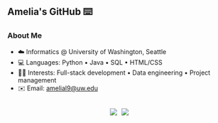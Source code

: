 ## Amelia's GitHub ⌨️


<!-- <p align="center">
<a href="https://git.io/typing-svg"><img src="https://readme-typing-svg.demolab.com?font=Fira+Code&pause=1000&random=false&width=435&lines=Developer%2C+Visualizer%2C+Debugger" alt="Typing SVG" /></a>
</p> -->

### About Me
- ☁️ Informatics @ University of Washington, Seattle
- 💻 Languages: Python • Java • SQL • HTML/CSS
- 👩‍💻 Interests: Full-stack development • Data engineering • Project management
- ✉️ Email: [amelial9@uw.edu](mailto:amelial9@uw.edu)

</br>

<div style="display: flex; justify-content: center; align-items: center; gap: 10px;">
    <img src="https://github-readme-stats.vercel.app/api?username=amelial9&hide_rank=true&theme=gruvbox_light&show_icons=true">
    <img src="https://github-readme-streak-stats.herokuapp.com/?user=amelial9&theme=gruvbox_light&hide_border=true" style="">
</div>

<!--
<img src="https://komarev.com/ghpvc/?username=amelial9&style=for-the-badge&color=FF7518" alt="Profile Views"/>
<img src="https://github-readme-stats.vercel.app/api?username=amelial9&show_icons=true&theme=gruvbox_light&hide=issues,contribs"/>
<img height="200" align="center" src="https://github-readme-stats.vercel.app/api/top-langs/?username=amelial9&hide=HTML,CSS&hide_progress=true&theme=gruvbox_light&show_icons=true">
<img src="https://github-readme-stats.vercel.app/api/top-langs/?username=amelial9&theme=gruvbox_light&layout=compact"/>
-- >
